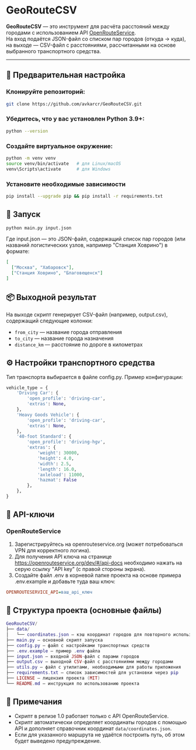 # GeoRouteCSV

**GeoRouteCSV** — это инструмент для расчёта расстояний между городами с использованием API [OpenRouteService](https://openrouteservice.org/).  
На вход подаётся JSON-файл со списком пар городов (откуда → куда), на выходе — CSV-файл с расстояниями, рассчитанными на основе выбранного транспортного средства.

---

## 🔧 Предварительная настройка

### Клонируйте репозиторий:
```bash
git clone https://github.com/avkarcr/GeoRouteCSV.git
```
### Убедитесь, что у вас установлен Python 3.9+:
```bash
python --version
```
### Создайте виртуальное окружение:
```bash
python -m venv venv
source venv/bin/activate   # для Linux/macOS
venv\Scripts\activate      # для Windows
```
### Установите необходимые зависимости
```bash
pip install --upgrade pip && pip install -r requirements.txt
```
## 🚀 Запуск

```bash
python main.py input.json
```
Где input.json — это JSON-файл, содержащий список пар городов (или названий
логистических узлов, например "Станция Ховрино") в формате:
```json
[
  ["Москва", "Хабаровск"],
  ["Станция Ховрино", "Благовещенск"]
]
```
## 📦 Выходной результат
На выходе скрипт генерирует CSV-файл (например, output.csv), содержащий следующие колонки:
- `from_city` — название города отправления  
- `to_city` — название города назначения  
- `distance_km` — расстояние по дороге в километрах
## ⚙️ Настройки транспортного средства
Тип транспорта выбирается в файле config.py.
Пример конфигурации:
```python
vehicle_type = {
    'Driving Car': {
        'open_profile': 'driving-car',
        'extras': None,
    },
    'Heavy Goods Vehicle': {
        'open_profile': 'driving-car',
        'extras': None,
    },
    '40-foot Standard': {
        'open_profile': 'driving-hgv',
        'extras': {
            'weight': 30000,
            'height': 4.0,
            'width': 2.5,
            'length': 16.0,
            'axleload': 11000,
            'hazmat': False
        },
    },
}
```
## 🔐 API-ключи
### OpenRouteService
1. Зарегистрируйтесь на openrouteservice.org (может потребоваться VPN для корректного логина).
2. Для получения API ключа на странице https://openrouteservice.org/dev/#/api-docs необходимо
нажать на серую ссылку "API key" (с правой стороны экрана). 
3. Создайте файл .env в корневой папке проекта на основе примера .env.example и добавьте туда ваш ключ:
```ini
OPENROUTESERVICE_API=ваш_api_ключ
```
## 📁 Структура проекта (основные файлы)
```lua
GeoRouteCSV/
├── data/
│   └── coordinates.json — кэш координат городов для повторного использования
├── main.py — основной скрипт запуска
├── config.py — файл с настройками транспортных средств
├── .env.example — пример .env файла
├── input.json — входной JSON-файл с парами городов
├── output.csv — выходной CSV-файл с расстояниями между городами
├── utils.py — файл с утилитами, необходимыми для работы приложения
├── requirements.txt — список зависимостей для установки через pip
├── LICENSE — лицензия проекта (MIT)
└── README.md — инструкция по использованию проекта
```
## 📌 Примечания
- Скрипт в релизе 1.0 работает только с API OpenRouteService.
- Скрипт автоматически определяет координаты городов с помощью API и дополняет
справочник координат `data/coordinates.json`.
- Если для указанного маршрута не удаётся построить путь, об этом будет выведено предупреждение.
